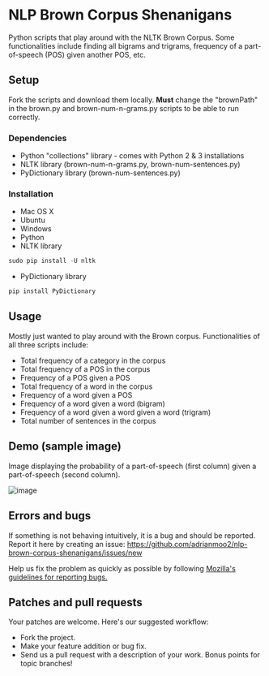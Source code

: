 # NLP Brown Corpus Shenanigans

Python scripts that play around with the NLTK Brown Corpus. Some functionalities include finding all bigrams and trigrams, frequency of a part-of-speech (POS) given another POS, etc.

## Setup 
Fork the scripts and download them locally. **Must** change the "brownPath" in the brown.py and brown-num-n-grams.py scripts to be able to run correctly.

### Dependencies

* Python "collections" library - comes with Python 2 & 3 installations
* NLTK library (brown-num-n-grams.py, brown-num-sentences.py)
* PyDictionary library (brown-num-sentences.py)

### Installation

* Mac OS X
* Ubuntu
* Windows
* Python
* NLTK library

```python
sudo pip install -U nltk
```

* PyDictionary library

```python
pip install PyDictionary
```

## Usage

Mostly just wanted to play around with the Brown corpus. Functionalities of all three scripts include:
* Total frequency of a category in the corpus
* Total frequency of a POS in the corpus
* Frequency of a POS given a POS
* Total frequency of a word in the corpus
* Frequency of a word given a POS
* Frequency of a word given a word (bigram)
* Frequency of a word given a word given a word (trigram)
* Total number of sentences in the corpus

## Demo (sample image)

Image displaying the probability of a part-of-speech (first column) given a part-of-speech (second column).

![image](https://user-images.githubusercontent.com/14877762/58758083-05ad9400-84cb-11e9-985c-9128b1965783.png)


## Errors and bugs

If something is not behaving intuitively, it is a bug and should be reported.
Report it here by creating an issue: https://github.com/adrianmoo2/nlp-brown-corpus-shenanigans/issues/new

Help us fix the problem as quickly as possible by following [Mozilla's guidelines for reporting bugs.](https://developer.mozilla.org/en-US/docs/Mozilla/QA/Bug_writing_guidelines#General_Outline_of_a_Bug_Report)

## Patches and pull requests

Your patches are welcome. Here's our suggested workflow:
 
* Fork the project.
* Make your feature addition or bug fix.
* Send us a pull request with a description of your work. Bonus points for topic branches!
